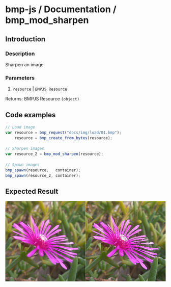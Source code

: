 # bmp-js / Documentation / bmp_mod_sharpen
## Introduction

### Description

Sharpen an image

### Parameters

1. `resource` | `BMPJS Resource`

Returns: BMPJS Resource `(object)`

## Code examples

```js
// Load image
var resource = bmp_request("docs/img/load/01.bmp");
    resource = bmp_create_from_bytes(resource);

// Sharpen images
var resource_2 = bmp_mod_sharpen(resource);

// Spawn images
bmp_spawn(resource,   container);
bmp_spawn(resource_2, container);
```

## Expected Result

![expected-result](./img/031.png)
